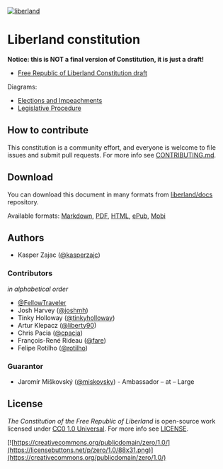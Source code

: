 [![liberland](http://liberland.org/addons/image/Liberland_znak_small.png)](https://github.com/liberland/liberland)

# Liberland constitution

**Notice: this is NOT a final version of Constitution, it is just a draft!**

* [Free Republic of Liberland Constitution draft](Liberland-constitution.md)

Diagrams:

* [Elections and Impeachments](diagrams/elections-and-impeachment-flowchart.png)
* [Legislative Procedure](diagrams/legislative-procedure-flowchart.png)

## How to contribute

This constitution is a community effort, and everyone is welcome to file issues and submit pull requests. For more info see [CONTRIBUTING.md](CONTRIBUTING.md).

## Download

You can download this document in many formats from [liberland/docs](https://github.com/liberland/docs) repository.

Available formats: [Markdown], [PDF], [HTML], [ePub], [Mobi]

## Authors

* Kasper Zajac ([@kasperzajc](https://github.com/KacperZajc))

### Contributors

*in alphabetical order*

* [@FellowTraveler](https://github.com/FellowTraveler)
* Josh Harvey ([@joshmh](https://github.com/joshmh))
* Tinky Holloway ([@tinkyholloway](https://github.com/tinkyholloway))
* Artur Klepacz ([@liberty90](https://github.com/liberty90))
* Chris Pacia ([@cpacia](https://github.com/cpacia))
* François-René Rideau ([@fare](https://github.com/fare))
* Felipe Rotilho ([@rotilho](https://github.com/rotilho))

### Guarantor

* Jaromír Miškovský ([@miskovsky](https://github.com/miskovsky)) - Ambassador – at – Large

## License

*The Constitution of the Free Republic of Liberland* is open-source work licensed under [CC0 1.0 Universal](https://creativecommons.org/publicdomain/zero/1.0/). For more info see [LICENSE](LICENSE).

[![https://creativecommons.org/publicdomain/zero/1.0/](https://licensebuttons.net/p/zero/1.0/88x31.png)](https://creativecommons.org/publicdomain/zero/1.0/)


[Markdown]: https://github.com/liberland/docs/raw/master/constitution/Liberland-constitution.md
[PDF]: https://github.com/liberland/docs/raw/master/constitution/Liberland-constitution.pdf
[HTML]: https://github.com/liberland/docs/raw/master/constitution/Liberland-constitution.html
[ePub]: https://github.com/liberland/docs/raw/master/constitution/Liberland-constitution.epub
[Mobi]: https://github.com/liberland/docs/raw/master/constitution/Liberland-constitution.mobi
